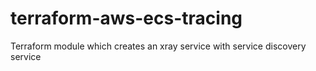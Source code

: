 # terraform-aws-ecs-tracing
Terraform module which creates an xray service with service discovery service
